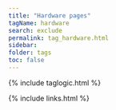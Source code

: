 ```yaml
---
title: "Hardware pages"
tagName: hardware
search: exclude
permalink: tag_hardware.html
sidebar:
folder: tags
toc: false
---
```

{% include taglogic.html %}

{% include links.html %}
